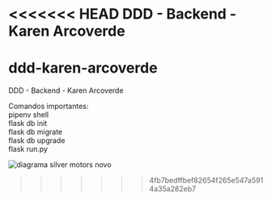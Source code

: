 <<<<<<< HEAD
DDD - Backend - Karen Arcoverde
=======
# ddd-karen-arcoverde
DDD - Backend - Karen Arcoverde

Comandos importantes: \
pipenv shell \
flask db init \
flask db migrate \
flask db upgrade \
flask run.py 

![diagrama silver motors novo](https://user-images.githubusercontent.com/59583521/154323914-9eb4e9cf-ee8a-46e8-8bbf-74b820d04d83.png)
>>>>>>> 4fb7bedffbef82654f265e547a5914a35a282eb7
